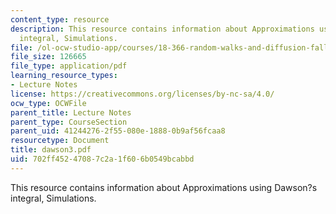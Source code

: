 ```yaml
---
content_type: resource
description: This resource contains information about Approximations using Dawson?s
  integral, Simulations.
file: /ol-ocw-studio-app/courses/18-366-random-walks-and-diffusion-fall-2006/702ff45247087c2a1f606b0549bcabbd_dawson3.pdf
file_size: 126665
file_type: application/pdf
learning_resource_types:
- Lecture Notes
license: https://creativecommons.org/licenses/by-nc-sa/4.0/
ocw_type: OCWFile
parent_title: Lecture Notes
parent_type: CourseSection
parent_uid: 41244276-2f55-080e-1888-0b9af56fcaa8
resourcetype: Document
title: dawson3.pdf
uid: 702ff452-4708-7c2a-1f60-6b0549bcabbd
---
```

This resource contains information about Approximations using Dawson?s integral, Simulations.